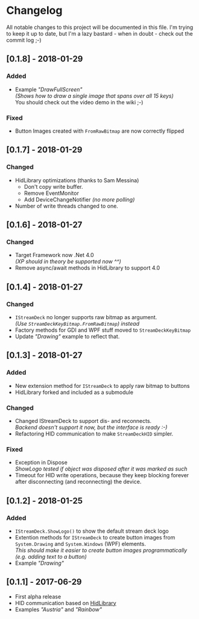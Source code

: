 # Changelog
All notable changes to this project will be documented in this file.
I'm trying to keep it up to date, but I'm a lazy bastard - when in doubt - check out the commit log ;-)

## [0.1.8] - 2018-01-29
### Added
  - Example _"DrawFullScreen"_  
    _(Shows how to draw a single image that spans over all 15 keys)_  
    You should check out the video demo in the wiki ;-)
### Fixed
  - Button Images created with `FromRawBitmap` are now correctly flipped
  
  
## [0.1.7] - 2018-01-29
### Changed
  - HidLibrary optimizations (thanks to Sam Messina)
    - Don't copy write buffer.
    - Remove EventMonitor
    - Add DeviceChangeNotifier _(no more polling)_
  - Number of write threads changed to one.
  
## [0.1.6] - 2018-01-27
### Changed
  - Target Framework now .Net 4.0  
    _(XP should in theory be supported now ^^)_
  - Remove async/await methods in HidLibrary to support 4.0
  
## [0.1.4] - 2018-01-27
### Changed
  - `IStreamDeck` no longer supports raw bitmap as argument.  
    _(Use `StreamDeckKeyBitmap.FromRawBitmap`) instead_
  - Factory methods for GDI and WPF stuff moved to `StreamDeckKeyBitmap`
  - Update _"Drawing"_ example to reflect that.
  
## [0.1.3] - 2018-01-27
### Added
  - New extension method for `IStreamDeck` to apply raw bitmap to buttons
  - HidLibrary forked and included as a submodule
### Changed
  - Changed IStreamDeck to support dis- and reconnects.  
    _Backend doesn't support it now, but the interface is ready :-)_
  - Refactoring HID communication to make `StreamDeckHID` simpler.
### Fixed
  - Exception in Dispose  
    _ShowLogo tested if object was disposed after it was marked as such_
  - Timeout for HID write operations, because they keep blocking forever after disconnecting (and reconnecting) the device.
  
## [0.1.2] - 2018-01-25
### Added
  - `IStreamDeck.ShowLogo()` to show the default stream deck logo
  - Extention methods for `IStreamDeck` to create button images from `System.Drawing` and `System.Windows` (WPF) elements.  
    _This should make it easier to create button images programmatically (e.g. adding text to a button)_
  - Example _"Drawing"_

## [0.1.1] - 2017-06-29
  - First alpha release
  - HID communication based on [HidLibrary](https://github.com/mikeobrien/HidLibrary)
  - Examples _"Austria"_ and _"Rainbow"_
  
